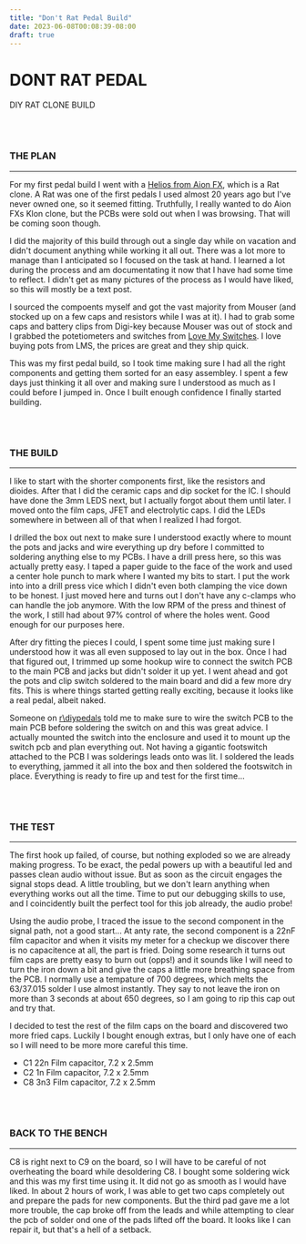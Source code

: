 ```yaml
---
title: "Don't Rat Pedal Build"
date: 2023-06-08T00:08:39-08:00
draft: true
---
```


# DONT RAT PEDAL
DIY RAT CLONE BUILD

<br>
<br>

### THE PLAN
---

For my first pedal build I went with a [Helios from Aion FX](https://aionfx.com/project/helios-vintage-distortion/ "Helios from Aion FX"), which is a Rat clone. A Rat was one of the first pedals I used almost 20 years ago but I've never owned one, so it seemed fitting. Truthfully, I really wanted to do Aion FXs Klon clone, but the PCBs were sold out when I was browsing. That will be coming soon though.

I did the majority of this build through out a single day while on vacation and didn't document anything while working it all out. There was a lot more to manage than I anticipated so I focused on the task at hand. I learned a lot during the process and am documentating it now that I have had some time to reflect. I didn't get as many pictures of the process as I would have liked, so this will mostly be a text post.

I sourced the compoents myself and got the vast majority from Mouser (and stocked up on a few caps and resistors while I was at it). I had to grab some caps and battery clips from Digi-key because Mouser was out of stock and I grabbed the potetiometers and switches from [Love My Switches](https://lovemyswitches.com/ "Because I love Love My Switches"). I love buying pots from LMS, the prices are great and they ship quick.

This was my first pedal build, so I took time making sure I had all the right components and getting them sorted for an easy assembley. I spent a few days just thinking it all over and making sure I understood as much as I could before I jumped in. Once I built enough confidence I finally started building.

<br>
<br>

### THE BUILD
___

I like to start with the shorter components first, like the resistors and dioides. After that I did the ceramic caps and dip socket for the IC. I should have done the 3mm LEDS next, but I actually forgot about them until later. I moved onto the film caps, JFET and electrolytic caps. I did the LEDs somewhere in between all of that when I realized I had forgot. 

I drilled the box out next to make sure I understood exactly where to mount the pots and jacks and wire everything up dry before I committed to soldering anything else to my PCBs. I have a drill press here, so this was actually pretty easy. I taped a paper guide to the face of the work and used a center hole punch to mark where I wanted my bits to start. I put the work into into a drill press vice which I didn't even both clamping the vice down to be honest. I just moved here and turns out I don't have any c-clamps who can handle the job anymore. With the low RPM of the press and thinest of the work, I still had about 97% control of where the holes went. Good enough for our purposes here. 

After dry fitting the pieces I could, I spent some time just making sure I understood how it was all even supposed to lay out in the box. Once I had that figured out, I trimmed up some hookup wire to connect the switch PCB to the main PCB and jacks but didn't solder it up yet. I went ahead and got the pots and clip switch soldered to the main board and did a few more dry fits. This is where things started getting really exciting, because it looks like a real pedal, albeit naked. 

Someone on [r\diypedals](https://www.reddit.com/r/diypedals/) told me to make sure to wire the switch PCB to the main PCB before soldering the switch on and this was great advice. I actually mounted the switch into the enclosure and used it to mount up the switch pcb and plan everything out. Not having a gigantic footswitch attached to the PCB I was solderings leads onto was lit. I soldered the leads to everything, jammed it all into the box and then soldered the footswitch in place. Everything is ready to fire up and test for the first time...

<br>
<br>

### THE TEST
----

The first hook up failed, of course, but nothing exploded so we are already making progress. To be exact, the pedal powers up with a beautiful led and passes clean audio without issue. But as soon as the circuit engages the signal stops dead. A little troubling, but we don't learn anything when everything works out all the time. Time to put our debugging skills to use, and I coincidently built the perfect tool for this job already, the audio probe!

Using the audio probe, I traced the issue to the second component in the signal path, not a good start... At anty rate, the second component is a 22nF film capacitor and when it visits my meter for a checkup we discover there is no capacitence at all, the part is fried. Doing some research it turns out film caps are pretty easy to burn out (opps!) and it sounds like I will need to turn the iron down a bit and give the caps a little more breathing space from the PCB. I normally use a tempature of 700 degrees, which melts the 63/37.015 solder I use almost instantly. They say to not leave the iron on more than 3 seconds at about 650 degrees, so I am going to rip this cap out and try that. 

I decided to test the rest of the film caps on the board and discovered two more fried caps. Luckily I bought enough extras, but I only have one of each so I will need to be more more careful this time. 

* C1 22n Film capacitor, 7.2 x 2.5mm
* C2 1n Film capacitor, 7.2 x 2.5mm
* C8 3n3 Film capacitor, 7.2 x 2.5mm

<br>
<br>

### BACK TO THE BENCH
---

C8 is right next to C9 on the board, so I will have to be careful of not overheating the board while desoldering C8. I bought some soldering wick and this was my first time using it. It did not go as smooth as I would have liked. In about 2 hours of work, I was able to get two caps completely out and prepare the pads for new components. But the third pad gave me a lot more trouble, the cap broke off from the leads and while attempting to clear the pcb of solder ond one of the pads lifted off the board. It looks like I can repair it, but that's a hell of a setback.




